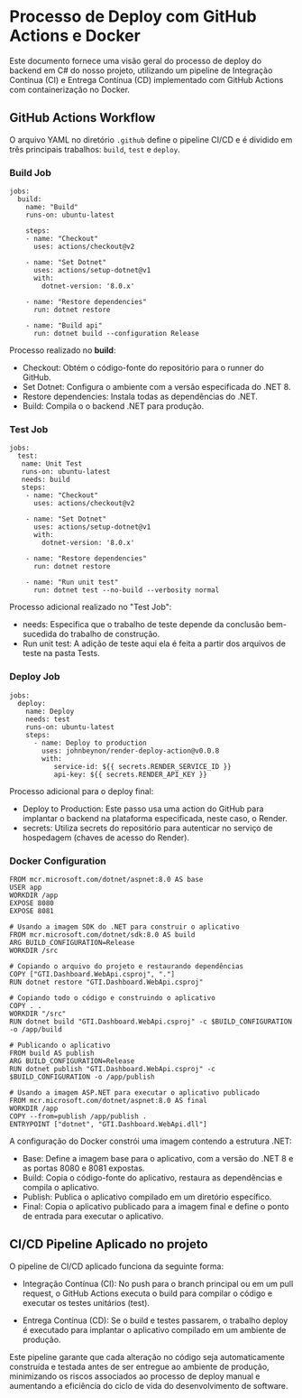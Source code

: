 # Processo de Deploy com GitHub Actions e Docker

Este documento fornece uma visão geral do processo de deploy do backend em C# do nosso projeto, utilizando um pipeline de Integração Contínua (CI) e Entrega Contínua (CD) implementado com GitHub Actions com containerização no Docker.

## GitHub Actions Workflow

O arquivo YAML no diretório `.github` define o pipeline CI/CD e é dividido em três principais trabalhos: `build`, `test` e `deploy`.

### Build Job

```
jobs:
  build:
    name: "Build"
    runs-on: ubuntu-latest

    steps:
    - name: "Checkout"
      uses: actions/checkout@v2

    - name: "Set Dotnet"
      uses: actions/setup-dotnet@v1
      with:
        dotnet-version: '8.0.x'
    
    - name: "Restore dependencies"  
      run: dotnet restore

    - name: "Build api"  
      run: dotnet build --configuration Release
```
Processo realizado no **build**:

- Checkout: Obtém o código-fonte do repositório para o runner do GitHub.
- Set Dotnet: Configura o ambiente com a versão especificada do .NET 8.
- Restore dependencies: Instala todas as dependências do .NET.
- Build: Compila o o backend .NET para produção.

### Test Job
```
jobs:
  test:
   name: Unit Test
   runs-on: ubuntu-latest
   needs: build
   steps:
    - name: "Checkout"
      uses: actions/checkout@v2
    
    - name: "Set Dotnet"
      uses: actions/setup-dotnet@v1
      with:
        dotnet-version: '8.0.x'
    
    - name: "Restore dependencies"  
      run: dotnet restore
    
    - name: "Run unit test"
      run: dotnet test --no-build --verbosity normal
```
Processo adicional realizado no "Test Job":

- needs: Especifica que o trabalho de teste depende da conclusão bem-sucedida do trabalho de construção.
- Run unit test: A adição de teste aqui ela é feita a partir dos arquivos de teste na pasta Tests.

### Deploy Job

```
jobs:
  deploy:
    name: Deploy
    needs: test
    runs-on: ubuntu-latest
    steps:
      - name: Deploy to production
        uses: johnbeynon/render-deploy-action@v0.0.8
        with:
           service-id: ${{ secrets.RENDER_SERVICE_ID }}
           api-key: ${{ secrets.RENDER_API_KEY }}
```
Processo adicional para o deploy final:

- Deploy to Production: Este passo usa uma action do GitHub para implantar o backend na plataforma especificada, neste caso, o Render.
- secrets: Utiliza secrets do repositório para autenticar no serviço de hospedagem (chaves de acesso do Render).

### Docker Configuration 

```
FROM mcr.microsoft.com/dotnet/aspnet:8.0 AS base
USER app
WORKDIR /app
EXPOSE 8080
EXPOSE 8081

# Usando a imagem SDK do .NET para construir o aplicativo
FROM mcr.microsoft.com/dotnet/sdk:8.0 AS build
ARG BUILD_CONFIGURATION=Release
WORKDIR /src

# Copiando o arquivo do projeto e restaurando dependências
COPY ["GTI.Dashboard.WebApi.csproj", "."]
RUN dotnet restore "GTI.Dashboard.WebApi.csproj"

# Copiando todo o código e construindo o aplicativo
COPY . .
WORKDIR "/src"
RUN dotnet build "GTI.Dashboard.WebApi.csproj" -c $BUILD_CONFIGURATION -o /app/build

# Publicando o aplicativo
FROM build AS publish
ARG BUILD_CONFIGURATION=Release
RUN dotnet publish "GTI.Dashboard.WebApi.csproj" -c $BUILD_CONFIGURATION -o /app/publish

# Usando a imagem ASP.NET para executar o aplicativo publicado
FROM mcr.microsoft.com/dotnet/aspnet:8.0 AS final
WORKDIR /app
COPY --from=publish /app/publish .
ENTRYPOINT ["dotnet", "GTI.Dashboard.WebApi.dll"]
```

A configuração do Docker constrói uma imagem contendo a estrutura .NET:

- Base: Define a imagem base para o aplicativo, com a versão do .NET 8 e as portas 8080 e 8081 expostas.
- Build: Copia o código-fonte do aplicativo, restaura as dependências e compila o aplicativo.
- Publish: Publica o aplicativo compilado em um diretório específico.
- Final: Copia o aplicativo publicado para a imagem final e define o ponto de entrada para executar o aplicativo.


## CI/CD Pipeline Aplicado no projeto

O pipeline de CI/CD aplicado funciona da seguinte forma:

- Integração Contínua (CI): No push para o branch principal ou em um pull request, o GitHub Actions executa o build para compilar o código e executar os testes unitários (test).

- Entrega Contínua (CD): Se o build e testes passarem, o trabalho deploy é executado para implantar o aplicativo compilado em um ambiente de produção.

Este pipeline garante que cada alteração no código seja automaticamente construída e testada antes de ser entregue ao ambiente de produção, minimizando os riscos associados ao processo de deploy manual e aumentando a eficiência do ciclo de vida do desenvolvimento de software.